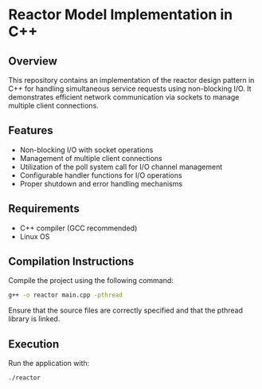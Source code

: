 # Reactor Model Implementation in C++

## Overview
This repository contains an implementation of the reactor design pattern in C++ for handling simultaneous service requests using non-blocking I/O. It demonstrates efficient network communication via sockets to manage multiple client connections.

## Features
- Non-blocking I/O with socket operations
- Management of multiple client connections
- Utilization of the poll system call for I/O channel management
- Configurable handler functions for I/O operations
- Proper shutdown and error handling mechanisms

## Requirements
- C++ compiler (GCC recommended)
- Linux OS

## Compilation Instructions
Compile the project using the following command:
```bash
g++ -o reactor main.cpp -pthread
```
Ensure that the source files are correctly specified and that the pthread library is linked.

## Execution
Run the application with:
```bash
./reactor
```
